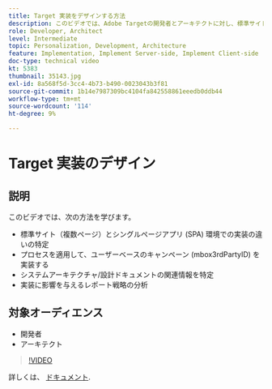 ```yaml
---
title: Target 実装をデザインする方法
description: このビデオでは、Adobe Targetの開発者とアーキテクトに対し、標準サイト（複数ページ）とシングルページアプリ (SPA) 環境の実装の違いについて説明します。 人ベースのキャンペーン (mbox3rdPartyID) を実装するプロセスを適用する方法、システムアーキテクチャや設計に関するドキュメントで関連情報を特定する方法、および実装に影響を与えるレポート戦略を分析する方法について説明します。
role: Developer, Architect
level: Intermediate
topic: Personalization, Development, Architecture
feature: Implementation, Implement Server-side, Implement Client-side
doc-type: technical video
kt: 5383
thumbnail: 35143.jpg
exl-id: 8a568f5d-3cc4-4b73-b490-0023043b3f81
source-git-commit: 1b14e7987309bc4104fa842558861eeedb0ddb44
workflow-type: tm+mt
source-wordcount: '114'
ht-degree: 9%

---
```


# Target 実装のデザイン

## 説明

このビデオでは、次の方法を学びます。

* 標準サイト（複数ページ）とシングルページアプリ (SPA) 環境での実装の違いの特定
* プロセスを適用して、ユーザーベースのキャンペーン (mbox3rdPartyID) を実装する
* システムアーキテクチャ/設計ドキュメントの関連情報を特定
* 実装に影響を与えるレポート戦略の分析

## 対象オーディエンス

* 開発者
* アーキテクト

>[!VIDEO](https://video.tv.adobe.com/v/35143/?quality=12)

詳しくは、 [ドキュメント](https://experienceleague.adobe.com/docs/target/using/implement-target/implementing-target.html?lang=en).
